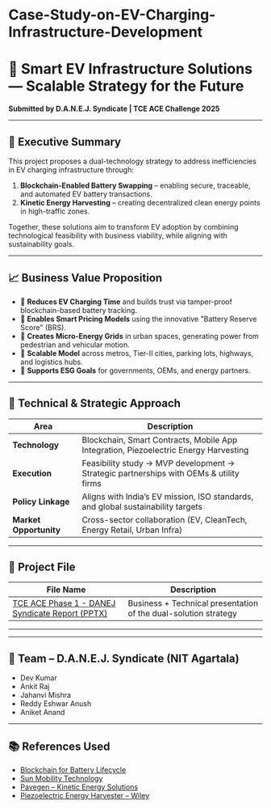 # Case-Study-on-EV-Charging-Infrastructure-Development
# 🔋 Smart EV Infrastructure Solutions — Scalable Strategy for the Future

**Submitted by D.A.N.E.J. Syndicate | TCE ACE Challenge 2025**  

---

## 💼 Executive Summary

This project proposes a dual-technology strategy to address inefficiencies in EV charging infrastructure through:

1. **Blockchain-Enabled Battery Swapping** – enabling secure, traceable, and automated EV battery transactions.
2. **Kinetic Energy Harvesting** – creating decentralized clean energy points in high-traffic zones.

Together, these solutions aim to transform EV adoption by combining technological feasibility with business viability, while aligning with sustainability goals.

---

## 📈 Business Value Proposition

- 🔹 **Reduces EV Charging Time** and builds trust via tamper-proof blockchain-based battery tracking.
- 🔹 **Enables Smart Pricing Models** using the innovative "Battery Reserve Score" (BRS).
- 🔹 **Creates Micro-Energy Grids** in urban spaces, generating power from pedestrian and vehicular motion.
- 🔹 **Scalable Model** across metros, Tier-II cities, parking lots, highways, and logistics hubs.
- 🔹 **Supports ESG Goals** for governments, OEMs, and energy partners.

---

## 🔧 Technical & Strategic Approach

| Area | Description |
|------|-------------|
| **Technology** | Blockchain, Smart Contracts, Mobile App Integration, Piezoelectric Energy Harvesting |
| **Execution** | Feasibility study → MVP development → Strategic partnerships with OEMs & utility firms |
| **Policy Linkage** | Aligns with India’s EV mission, ISO standards, and global sustainability targets |
| **Market Opportunity** | Cross-sector collaboration (EV, CleanTech, Energy Retail, Urban Infra) |

---

## 📂 Project File

| File Name | Description |
|-----------|-------------|
| [TCE ACE Phase 1 - DANEJ Syndicate Report (PPTX)](https://github.com/Jahanvi06092004/Case-Study-on-EV-Charging-Infrastructure-Development/blob/main/TCE%20ACE%20Phase%201%20by%20DANEJ%20Syndicate.docx) | Business + Technical presentation of the dual-solution strategy |

---


---

## 👥 Team – D.A.N.E.J. Syndicate (NIT Agartala)

- Dev Kumar  
- Ankit Raj  
- Jahanvi Mishra  
- Reddy Eshwar Anush  
- Aniket Anand

---

## 📚 References Used

- [Blockchain for Battery Lifecycle](https://www.mdpi.com/2079-8954/11/6/299)  
- [Sun Mobility Technology](https://www.sunmobility.com/technology)  
- [Pavegen – Kinetic Energy Solutions](https://www.pavegen.com/)  
- [Piezoelectric Energy Harvester – Wiley](https://onlinelibrary.wiley.com/doi/full/10.1002/sstr.202100128)



> 

